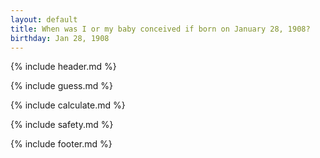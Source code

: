```yaml
---
layout: default
title: When was I or my baby conceived if born on January 28, 1908?
birthday: Jan 28, 1908
---
```


{% include header.md %}

{% include guess.md %}

{% include calculate.md %}

{% include safety.md %}

{% include footer.md %}



